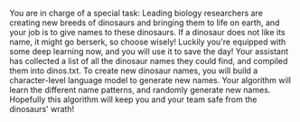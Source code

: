 You are in charge of a special task: Leading biology researchers are creating new breeds of dinosaurs and bringing them to life on earth, and your job is to give names to these dinosaurs. If a dinosaur does not like its name, it might go berserk, so choose wisely!
Luckily you're equipped with some deep learning now, and you will use it to save the day! Your assistant has collected a list of all the dinosaur names they could find, and compiled them into dinos.txt. 
To create new dinosaur names, you will build a character-level language model to generate new names. Your algorithm will learn the different name patterns, and randomly generate new names. Hopefully this algorithm will keep you and your team safe from the dinosaurs' wrath!
